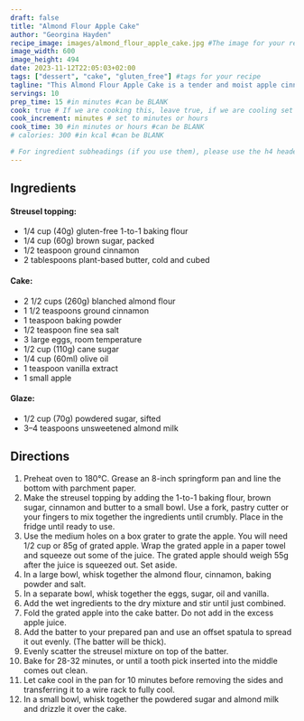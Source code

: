 ```yaml
---
draft: false
title: "Almond Flour Apple Cake"
author: "Georgina Hayden"
recipe_image: images/almond_flour_apple_cake.jpg #The image for your recipe
image_width: 600
image_height: 494
date: 2023-11-12T22:05:03+02:00
tags: ["dessert", "cake", "gluten_free"] #tags for your recipe
tagline: "This Almond Flour Apple Cake is a tender and moist apple cinnamon cake with streusel topping and a powdered sugar glaze. It’s naturally gluten-free and dairy-free and super easy to make!"
servings: 10
prep_time: 15 #in minutes #can be BLANK
cook: true # If we are cooking this, leave true, if we are cooling set to false
cook_increment: minutes # set to minutes or hours
cook_time: 30 #in minutes or hours #can be BLANK
# calories: 300 #in kcal #can be BLANK

# For ingredient subheadings (if you use them), please use the h4 header.  For print view I have those elements targeted
---
```



## Ingredients

#### Streusel topping:
- 1/4 cup (40g) gluten-free 1-to-1 baking flour
- 1/4 cup (60g) brown sugar, packed
- 1/2 teaspoon ground cinnamon
- 2 tablespoons plant-based butter, cold and cubed

#### Cake:
- 2 1/2 cups (260g) blanched almond flour
- 1 1/2 teaspoons ground cinnamon
- 1 teaspoon baking powder
- 1/2 teaspoon fine sea salt
- 3 large eggs, room temperature
- 1/2 cup (110g) cane sugar
- 1/4 cup (60ml) olive oil
- 1 teaspoon vanilla extract
- 1 small apple

#### Glaze:
- 1/2 cup (70g) powdered sugar, sifted
- 3–4 teaspoons unsweetened almond milk

## Directions

1. Preheat oven to 180°C. Grease an 8-inch springform pan and line the bottom with parchment paper.
2. Make the streusel topping by adding the 1-to-1 baking flour, brown sugar, cinnamon and butter to a small bowl. Use a fork, pastry cutter or your fingers to mix together the ingredients until crumbly. Place in the fridge until ready to use.
3. Use the medium holes on a box grater to grate the apple. You will need 1/2 cup or 85g of grated apple. Wrap the grated apple in a paper towel and squeeze out some of the juice. The grated apple should weigh 55g after the juice is squeezed out. Set aside.
4. In a large bowl, whisk together the almond flour, cinnamon, baking powder and salt.
5. In a separate bowl, whisk together the eggs, sugar, oil and vanilla.
6. Add the wet ingredients to the dry mixture and stir until just combined.
7. Fold the grated apple into the cake batter. Do not add in the excess apple juice.
8. Add the batter to your prepared pan and use an offset spatula to spread it out evenly. (The batter will be thick).
9. Evenly scatter the streusel mixture on top of the batter.
10. Bake for 28-32 minutes, or until a tooth pick inserted into the middle comes out clean.
11. Let cake cool in the pan for 10 minutes before removing the sides and transferring it to a wire rack to fully cool.
12. In a small bowl, whisk together the powdered sugar and almond milk and drizzle it over the cake.